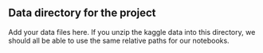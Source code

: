## Data directory for the project

Add your data files here. If you unzip the kaggle data into this directory, we should all be able to use the same relative paths for our notebooks.
